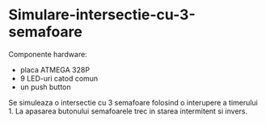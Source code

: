 # Simulare-intersectie-cu-3-semafoare

Componente hardware:
- placa ATMEGA 328P
- 9 LED-uri catod comun
- un push button

Se simuleaza o intersectie cu 3 semafoare folosind o interupere a timerului 1. La apasarea butonului semafoarele trec in starea intermitent si invers.
